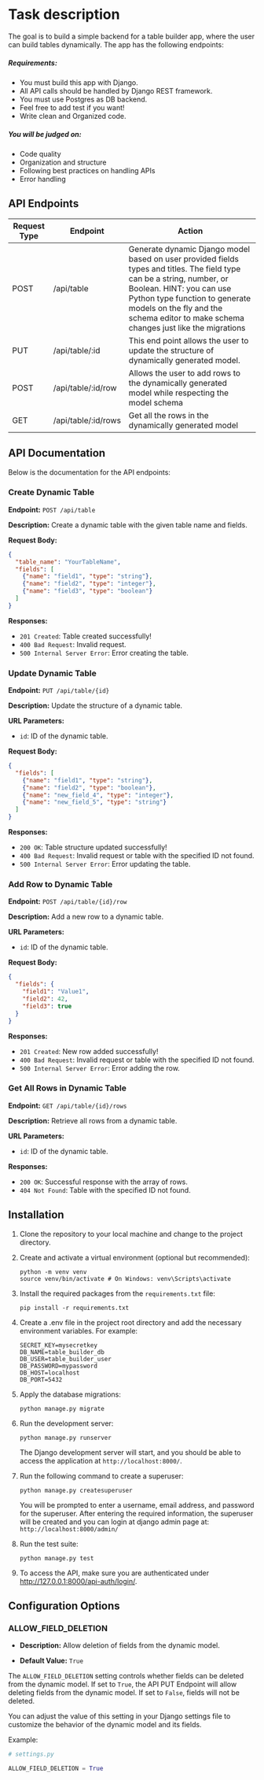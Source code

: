 # Task description

The goal is to build a simple backend for a table builder app, where the user can build tables dynamically. The app has the following endpoints:

##### Requirements:
- You must build this app with Django.
- All API calls should be handled by Django REST framework.
- You must use Postgres as DB backend.
- Feel free to add test if you want!
- Write clean and Organized code.

##### You will be judged on:
- Code quality
- Organization and structure
- Following best practices on handling APIs
- Error handling

## API Endpoints

| Request Type | Endpoint                    | Action                                                                                              |
|--------------|-----------------------------|-----------------------------------------------------------------------------------------------------|
| POST         | /api/table                  | Generate dynamic Django model based on user provided fields types and titles. The field type can be a string, number, or Boolean. HINT: you can use Python type function to generate models on the fly and the schema editor to make schema changes just like the migrations   |
| PUT          | /api/table/:id              | This end point allows the user to update the structure of dynamically generated model.             |
| POST         | /api/table/:id/row          | Allows the user to add rows to the dynamically generated model while respecting the model schema   |
| GET          | /api/table/:id/rows         | Get all the rows in the dynamically generated model                                                |

## API Documentation

Below is the documentation for the API endpoints:

### Create Dynamic Table

**Endpoint:** `POST /api/table`

**Description:** Create a dynamic table with the given table name and fields.

**Request Body:**
```json
{
  "table_name": "YourTableName",
  "fields": [
    {"name": "field1", "type": "string"},
    {"name": "field2", "type": "integer"},
    {"name": "field3", "type": "boolean"}
  ]
}
```
**Responses:**

- `201 Created`: Table created successfully!
- `400 Bad Request`: Invalid request.
- `500 Internal Server Error`: Error creating the table.


### Update Dynamic Table

**Endpoint:** `PUT /api/table/{id}`

**Description:** Update the structure of a dynamic table.

**URL Parameters:**
- `id`: ID of the dynamic table.

**Request Body:**
```json
{
  "fields": [
    {"name": "field1", "type": "string"},
    {"name": "field2", "type": "boolean"},
    {"name": "new_field_4", "type": "integer"},
    {"name": "new_field_5", "type": "string"}
  ]
}
```

**Responses:**

- `200 OK`: Table structure updated successfully!
- `400 Bad Request`: Invalid request or table with the specified ID not found.
- `500 Internal Server Error`: Error updating the table.


### Add Row to Dynamic Table

**Endpoint:** `POST /api/table/{id}/row`

**Description:** Add a new row to a dynamic table.

**URL Parameters:**
- `id`: ID of the dynamic table.

**Request Body:**
```json
{
  "fields": {
    "field1": "Value1",
    "field2": 42,
    "field3": true
  }
}
```

**Responses:**

- `201 Created`: New row added successfully!
- `400 Bad Request`: Invalid request or table with the specified ID not found.
- `500 Internal Server Error`: Error adding the row.

### Get All Rows in Dynamic Table

**Endpoint:** `GET /api/table/{id}/rows`

**Description:** Retrieve all rows from a dynamic table.

**URL Parameters:**
- `id`: ID of the dynamic table.

**Responses:**
- `200 OK`: Successful response with the array of rows.
- `404 Not Found`: Table with the specified ID not found.

## Installation

1. Clone the repository to your local machine and change to the project directory.

2. Create and activate a virtual environment (optional but recommended):

    ```
    python -m venv venv
    source venv/bin/activate # On Windows: venv\Scripts\activate
    ```
3. Install the required packages from the `requirements.txt` file:
    ```
    pip install -r requirements.txt
    ```

4. Create a .env file in the project root directory and add the necessary environment variables. For example:
    ```
    SECRET_KEY=mysecretkey
    DB_NAME=table_builder_db
    DB_USER=table_builder_user
    DB_PASSWORD=mypassword
    DB_HOST=localhost
    DB_PORT=5432
    ```
4. Apply the database migrations:
    ```
    python manage.py migrate
    ```

5. Run the development server:
    ```
    python manage.py runserver
    ```
    The Django development server will start, and you should be able to access the application at `http://localhost:8000/`.

6. Run the following command to create a superuser:
    ```
    python manage.py createsuperuser
    ```
    You will be prompted to enter a username, email address, and password for the superuser. After entering the required information, the superuser will be created and you can login at django admin page at: `http://localhost:8000/admin/`

7. Run the test suite:
    ```
    python manage.py test
    ```

8. To access the API, make sure you are authenticated under http://127.0.0.1:8000/api-auth/login/.

## Configuration Options

### ALLOW_FIELD_DELETION

- **Description:** Allow deletion of fields from the dynamic model.

- **Default Value:** `True`

The `ALLOW_FIELD_DELETION` setting controls whether fields can be deleted from the dynamic model. If set to `True`, the API PUT Endpoint will allow deleting fields from the dynamic model. If set to `False`, fields will not be deleted.

You can adjust the value of this setting in your Django settings file to customize the behavior of the dynamic model and its fields.

Example:

```python
# settings.py

ALLOW_FIELD_DELETION = True
```